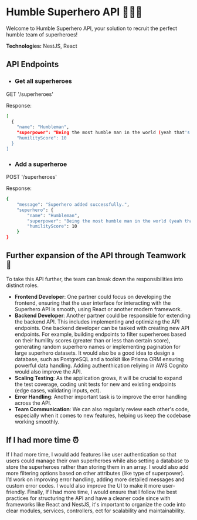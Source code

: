 # Humble Superhero API 🦸🏻‍♀️
Welcome to Humble Superhero API, your solution to recruit the perfect humble team of superheroes!

**Technologies:** NestJS, React

## API Endpoints
- ### Get all superheroes

GET '/superheroes'

Response:  
```bash
[
  {
    "name": "Humbleman",
    "superpower": "Being the most humble man in the world (yeah that's it, he truly is humble)",
    "humilityScore": 10
  }
]
```

- ### Add a superheroe

POST '/superheroes'

Response:
```bash
{
    "message": "Superhero added successfully.",
    "superhero": {
        "name": "Humbleman",
        "superpower": "Being the most humble man in the world (yeah that's it, he truly is humble)",
        "humilityScore": 10
    }
}
```

## Further expansion of the API through Teamwork 🤝

To take this API further, the team can break down the responsibilities into distinct roles.
- **Frontend Developer**: One partner could focus on developing the frontend, ensuring that the user interface for interacting with the Superhero API is smooth, using React or another modern framework.
- **Backend Developer**: Another partner could be responsible for extending the backend API. This includes implementing and optimizing the API endpoints. One backend developer can be tasked with creating new API endpoints. For example, building endpoints to filter superheroes based on their humility scores (greater than or less than certain score), generating random superhero names or implementing pagination for large superhero datasets. It would also be a good idea to design a database, such as PostgreSQL and a toolkit like Prisma ORM ensuring powerful data handling. Adding authenthication reliying in AWS Cognito would also improve the API.
- **Scaling Testing**: As the application grows, it will be crucial to expand the test coverage, coding unit tests for new and existing endpoints (edge cases, validating inputs, ect).
- **Error Handling**: Another important task is to improve the error handling across the API.
- **Team Communication**: We can also regularly review each other's code, especially when it comes to new features, helping us keep the codebase working smoothly.

## If I had more time ⏰
If I had more time, I would add features like user authentication so that users could manage their own superheroes while also setting a database to store the superheroes rather than storing them in an array. I would also add more filtering options based on other attributes (like type of superpower). I’d work on improving error handling, adding more detailed messages and custom error codes. I would also improve the UI to make it more user-friendly. Finally, If I had more time, I would ensure that I follow the best practices for structuring the API and have a cleaner code since with frameworks like React and NestJS, it's important to organize the code into clear modules, services, controllers, ect for scalability and maintainability.
